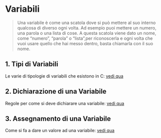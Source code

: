 # Variabili
> Una variabile è come una scatola dove si può mettere al suo interno qualcosa di diverso ogni volta. Ad esempio puoi mettere un numero, una parola o una lista di cose. A questa scatola viene dato un nome, come “numero”, “parola” o “lista”,per riconoscerla e ogni volta che vuoi usare quello che hai messo dentro, basta chiamarla con il suo nome.

## 1. Tipi di Variabili 
Le varie di tipologie di variabili che esistono in C: [vedi qua](./datatypes.md)
## 2. Dichiarazione di una Variabile
Regole per come si deve dichiarare una variabile: [vedi qua](./declaration.md)
## 3. Assegnamento di una Variabile
Come si fa a dare un valore ad una variabile: [vedi qua](./assignment.md)